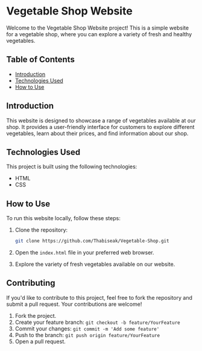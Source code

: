 # Vegetable Shop Website

Welcome to the Vegetable Shop Website project! This is a simple website for a vegetable shop, where you can explore a variety of fresh and healthy vegetables.

## Table of Contents

- [Introduction](#introduction)
- [Technologies Used](#technologies-used)
- [How to Use](#how-to-use)


## Introduction

This website is designed to showcase a range of vegetables available at our shop. It provides a user-friendly interface for customers to explore different vegetables, learn about their prices, and find information about our shop.



## Technologies Used

This project is built using the following technologies:

- HTML
- CSS

## How to Use

To run this website locally, follow these steps:

1. Clone the repository:
   ```bash
   git clone https://github.com/Thabiseak/Vegetable-Shop.git
   ```

2. Open the `index.html` file in your preferred web browser.

3. Explore the variety of fresh vegetables available on our website.

## Contributing

If you'd like to contribute to this project, feel free to fork the repository and submit a pull request. Your contributions are welcome!

1. Fork the project.
2. Create your feature branch: `git checkout -b feature/YourFeature`
3. Commit your changes: `git commit -m 'Add some feature'`
4. Push to the branch: `git push origin feature/YourFeature`
5. Open a pull request.

